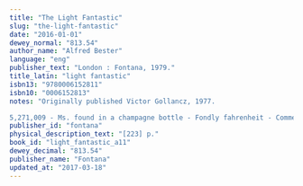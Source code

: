 ```yaml
---
title: "The Light Fantastic"
slug: "the-light-fantastic"
date: "2016-01-01"
dewey_normal: "813.54"
author_name: "Alfred Bester"
language: "eng"
publisher_text: "London : Fontana, 1979."
title_latin: "light fantastic"
isbn13: "9780006152811"
isbn10: "0006152813"
notes: "Originally published Victor Gollancz, 1977.

5,271,009 - Ms. found in a champagne bottle - Fondly fahrenheit - Comment on Fondly fahrenheit - The four-hour fugue - The men who murdered Mohammed - Disappearing act - Hell is forever."
publisher_id: "fontana"
physical_description_text: "[223] p."
book_id: "light_fantastic_a11"
dewey_decimal: "813.54"
publisher_name: "Fontana"
updated_at: "2017-03-18"
---
```


